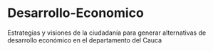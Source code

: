 # Desarrollo-Economico
Estrategias y visiones de la ciudadanía para generar alternativas de desarrollo económico en el departamento del Cauca
